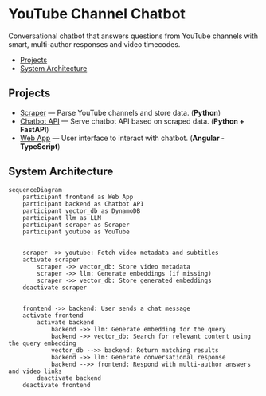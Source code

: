 # YouTube Channel Chatbot

Conversational chatbot that answers questions from YouTube channels with smart, multi-author responses and video timecodes.

<!-- mdformat-toc start --slug=github --maxlevel=6 --minlevel=2 -->

- [Projects](#projects)
- [System Architecture](#system-architecture)

<!-- mdformat-toc end -->

## Projects<a name="projects"></a>

- [Scraper](scraper) — Parse YouTube channels and store data. (**Python**)
- [Chatbot API](backend) — Serve chatbot API based on scraped data. (**Python + FastAPI**)
- [Web App](frontend) — User interface to interact with chatbot. (**Angular - TypeScript**)

## System Architecture<a name="system-architecture"></a>

```mermaid
sequenceDiagram
    participant frontend as Web App
    participant backend as Chatbot API
    participant vector_db as DynamoDB
    participant llm as LLM
    participant scraper as Scraper
    participant youtube as YouTube


    scraper ->> youtube: Fetch video metadata and subtitles
    activate scraper
        scraper ->> vector_db: Store video metadata
        scraper ->> llm: Generate embeddings (if missing)
        scraper ->> vector_db: Store generated embeddings
    deactivate scraper


    frontend ->> backend: User sends a chat message
    activate frontend
        activate backend
            backend ->> llm: Generate embedding for the query
            backend ->> vector_db: Search for relevant content using the query embedding
            vector_db -->> backend: Return matching results
            backend ->> llm: Generate conversational response
            backend -->> frontend: Respond with multi-author answers and video links
        deactivate backend
    deactivate frontend
```
